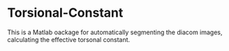 # Torsional-Constant

This is a Matlab oackage for automatically segmenting the diacom images, calculating the effective torsonal constant.



